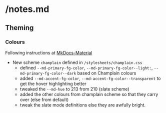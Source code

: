 # /notes.md

## Theming

### Colours

Following instructions at [MkDocs-Material](https://squidfunk.github.io/mkdocs-material/setup/changing-the-colors/)

* New scheme `champlain` defined in `/stylesheets/champlain.css`
    - defined `--md-primary-fg-color`, `--md-primary-fg-color--light:`, `--md-primary-fg-color--dark` based on Champlain colours
    - added `--md-accent-fg-color`, `--md-accent-fg-color--transparent` to get the hover highlighting better
    - tweaked the `--md-hue` to 213 from 210 (slate scheme)
    - added the other colours from champlain scheme so that they carry over (else from default)
    - tweak the slate mode definitions else they are awfully bright.
